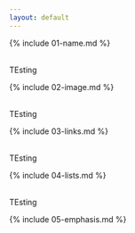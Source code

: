 ```yaml
---
layout: default
---
```


{% include 01-name.md %}

<br>TEsting</br>

{% include 02-image.md %}

<br>TEsting</br>

{% include 03-links.md %}

<br>TEsting</br>

{% include 04-lists.md %}

<br>TEsting</br>

{% include 05-emphasis.md %}
